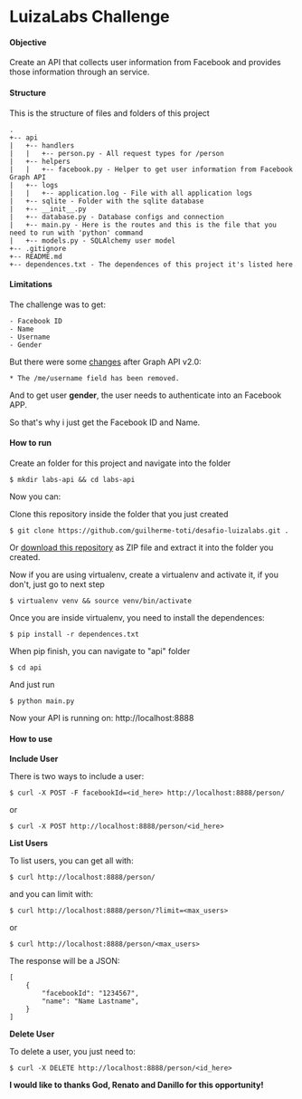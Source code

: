 LuizaLabs Challenge
===================

#### Objective

Create an API that collects user information from Facebook and provides those information through an service.


#### Structure

This is the structure of files and folders of this project
```
.
+-- api
|   +-- handlers
|   |   +-- person.py - All request types for /person
|   +-- helpers
|   |   +-- facebook.py - Helper to get user information from Facebook Graph API
|   +-- logs
|   |   +-- application.log - File with all application logs
|   +-- sqlite - Folder with the sqlite database
|   +-- __init__.py
|   +-- database.py - Database configs and connection
|   +-- main.py - Here is the routes and this is the file that you need to run with 'python' command
|   +-- models.py - SQLAlchemy user model
+-- .gitignore
+-- README.md
+-- dependences.txt - The dependences of this project it's listed here
```


#### Limitations

The challenge was to get:
```
- Facebook ID
- Name
- Username
- Gender
```

But there were some [changes](https://developers.facebook.com/docs/apps/upgrading#graph_api_removed_endpoints) after Graph API v2.0:
```
* The /me/username field has been removed.
```
And to get user **gender**, the user needs to authenticate into an Facebook APP.

So that's why i just get the Facebook ID and Name.


#### How to run

Create an folder for this project and navigate into the folder
```
$ mkdir labs-api && cd labs-api
```
Now you can:

Clone this repository inside the folder that you just created
```
$ git clone https://github.com/guilherme-toti/desafio-luizalabs.git .
```
Or [download this repository](https://github.com/guilherme-toti/desafio-luizalabs/archive/master.zip) as ZIP file and extract it into the folder you created.

Now if you are using virtualenv, create a virtualenv and activate it, if you don't, just go to next step
```
$ virtualenv venv && source venv/bin/activate
```
Once you are inside virtualenv, you need to install the dependences:
```
$ pip install -r dependences.txt
```
When pip finish, you can navigate to "api" folder
```
$ cd api
```
And just run
```
$ python main.py
```
Now your API is running on: http://localhost:8888


#### How to use

**Include User**

There is two ways to include a user:
```
$ curl ­-X POST ­-F facebookId=<id_here> http://localhost:8888/person/
```
or 
```
$ curl ­-X POST http://localhost:8888/person/<id_here>
```



**List Users**

To list users, you can get all with:
```
$ curl http://localhost:8888/person/
```
and you can limit with:
```
$ curl http://localhost:8888/person/?limit=<max_users>
```
or
```
$ curl http://localhost:8888/person/<max_users>
```

The response will be a JSON:
```
[ 
    { 
        "facebookId": "1234567", 
        "name": "Name Lastname", 
    } 
]
```



**Delete User**

To delete a user, you just need to:
```
$ curl ­-X DELETE http://localhost:8888/person/<id_here>
```




**I would like to thanks God, Renato and Danillo for this opportunity!**